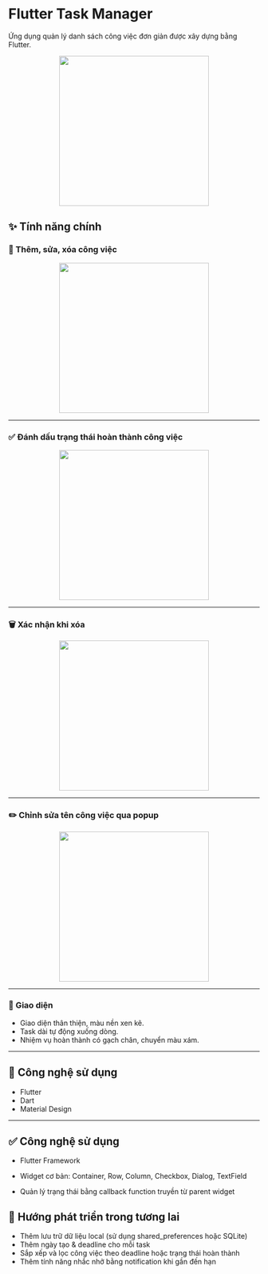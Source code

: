 # Flutter Task Manager

Ứng dụng quản lý danh sách công việc đơn giản được xây dựng bằng Flutter.

<p align="center">
  <img src="https://github.com/user-attachments/assets/ba111256-9d1c-45dd-8558-34e89bde02d2" width="300"/>
</p>

## ✨ Tính năng chính

### 📝 Thêm, sửa, xóa công việc

<p align="center">
  <img src="https://github.com/user-attachments/assets/c02732e3-c922-4a4d-9015-e98e40426f73" width="300"/>
</p>

---

### ✅ Đánh dấu trạng thái hoàn thành công việc

<p align="center">
  <img src="https://github.com/user-attachments/assets/c07a1e60-6371-4cd9-b765-0209023185f6" width="300"/>
</p>

---

### 🗑️ Xác nhận khi xóa

<p align="center">
  <img src="https://github.com/user-attachments/assets/01606a51-c35b-45cf-b6e1-e551f5f916d6" width="300"/>
</p>

---

### ✏️ Chỉnh sửa tên công việc qua popup

<p align="center">
  <img src="https://github.com/user-attachments/assets/3a0efc4e-1d59-489a-a8f5-1deec2d9e7bd" width="300"/>
</p>

---

### 🎨 Giao diện

- Giao diện thân thiện, màu nền xen kẽ.
- Task dài tự động xuống dòng.
- Nhiệm vụ hoàn thành có gạch chân, chuyển màu xám.

---

## 🚀 Công nghệ sử dụng

- Flutter
- Dart
- Material Design

---

## ✅ Công nghệ sử dụng
- Flutter Framework

- Widget cơ bản: Container, Row, Column, Checkbox, Dialog, TextField

- Quản lý trạng thái bằng callback function truyền từ parent widget

## 🚀 Hướng phát triển trong tương lai

- Thêm lưu trữ dữ liệu local (sử dụng shared_preferences hoặc SQLite)
- Thêm ngày tạo & deadline cho mỗi task
- Sắp xếp và lọc công việc theo deadline hoặc trạng thái hoàn thành
- Thêm tính năng nhắc nhở bằng notification khi gần đến hạn
